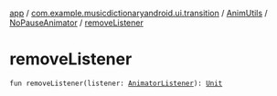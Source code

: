 [app](../../../index.md) / [com.example.musicdictionaryandroid.ui.transition](../../index.md) / [AnimUtils](../index.md) / [NoPauseAnimator](index.md) / [removeListener](./remove-listener.md)

# removeListener

`fun removeListener(listener: `[`AnimatorListener`](https://developer.android.com/reference/android/animation/Animator/AnimatorListener.html)`): `[`Unit`](https://kotlinlang.org/api/latest/jvm/stdlib/kotlin/-unit/index.html)
